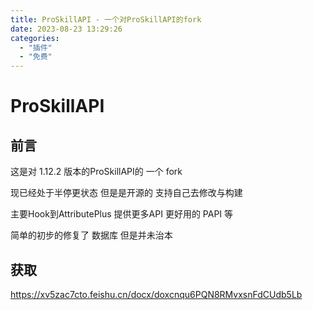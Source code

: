 ```yaml
---
title: ProSkillAPI - 一个对ProSkillAPI的fork
date: 2023-08-23 13:29:26
categories:
  - "插件"
  - "免费"
---
```


# ProSkillAPI

## 前言

这是对 1.12.2 版本的ProSkillAPI的 一个 fork

现已经处于半停更状态 但是是开源的 支持自己去修改与构建

主要Hook到AttributePlus 提供更多API 更好用的 PAPI 等

简单的初步的修复了 数据库 但是并未治本

## 获取

https://xv5zac7cto.feishu.cn/docx/doxcnqu6PQN8RMvxsnFdCUdb5Lb
